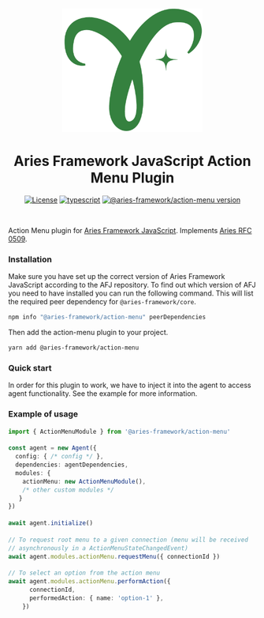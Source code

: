 <p align="center">
  <br />
  <img
    alt="Hyperledger Aries logo"
    src="https://raw.githubusercontent.com/hyperledger/aries-framework-javascript/aa31131825e3331dc93694bc58414d955dcb1129/images/aries-logo.png"
    height="250px"
  />
</p>
<h1 align="center"><b>Aries Framework JavaScript Action Menu Plugin</b></h1>
<p align="center">
  <a
    href="https://raw.githubusercontent.com/hyperledger/aries-framework-javascript/main/LICENSE"
    ><img
      alt="License"
      src="https://img.shields.io/badge/License-Apache%202.0-blue.svg"
  /></a>
  <a href="https://www.typescriptlang.org/"
    ><img
      alt="typescript"
      src="https://img.shields.io/badge/%3C%2F%3E-TypeScript-%230074c1.svg"
  /></a>
    <a href="https://www.npmjs.com/package/@aries-framework/action-menu"
    ><img
      alt="@aries-framework/action-menu version"
      src="https://img.shields.io/npm/v/@aries-framework/action-menu"
  /></a>

</p>
<br />

Action Menu plugin for [Aries Framework JavaScript](https://github.com/hyperledger/aries-framework-javascript.git). Implements [Aries RFC 0509](https://github.com/hyperledger/aries-rfcs/blob/1795d5c2d36f664f88f5e8045042ace8e573808c/features/0509-action-menu/README.md).

### Installation

Make sure you have set up the correct version of Aries Framework JavaScript according to the AFJ repository. To find out which version of AFJ you need to have installed you can run the following command. This will list the required peer dependency for `@aries-framework/core`.

```sh
npm info "@aries-framework/action-menu" peerDependencies
```

Then add the action-menu plugin to your project.

```sh
yarn add @aries-framework/action-menu
```

### Quick start

In order for this plugin to work, we have to inject it into the agent to access agent functionality. See the example for more information.

### Example of usage

```ts
import { ActionMenuModule } from '@aries-framework/action-menu'

const agent = new Agent({
  config: { /* config */ },
  dependencies: agentDependencies,
  modules: {
    actionMenu: new ActionMenuModule(),
    /* other custom modules */
   }
})

await agent.initialize()

// To request root menu to a given connection (menu will be received 
// asynchronously in a ActionMenuStateChangedEvent)
await agent.modules.actionMenu.requestMenu({ connectionId })

// To select an option from the action menu
await agent.modules.actionMenu.performAction({
      connectionId,
      performedAction: { name: 'option-1' },
    })

```

